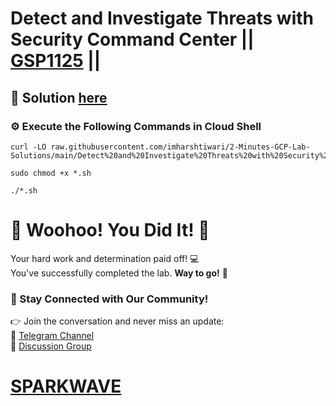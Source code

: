 # Detect and Investigate Threats with Security Command Center || [GSP1125](https://www.cloudskillsboost.google/focuses/71932?parent=catalog) ||

## 🔑 Solution [here](https://youtu.be/JE2qJiPoWtg)

### ⚙️ Execute the Following Commands in Cloud Shell

```
curl -LO raw.githubusercontent.com/imharshtiwari/2-Minutes-GCP-Lab-Solutions/main/Detect%20and%20Investigate%20Threats%20with%20Security%20Command%20Center/gsp1125.sh

sudo chmod +x *.sh

./*.sh
```

# 🎉 Woohoo! You Did It! 🎉  

Your hard work and determination paid off! 💻  
You've successfully completed the lab. **Way to go!** 🚀

### 💬 Stay Connected with Our Community!  
👉 Join the conversation and never miss an update:  
📢 [Telegram Channel](https://t.me/sparkwave.01)  
👥 [Discussion Group](https://t.me/sparkwave.01chats)  

# [SPARKWAVE](https://www.youtube.com/@sparkwave.01)
